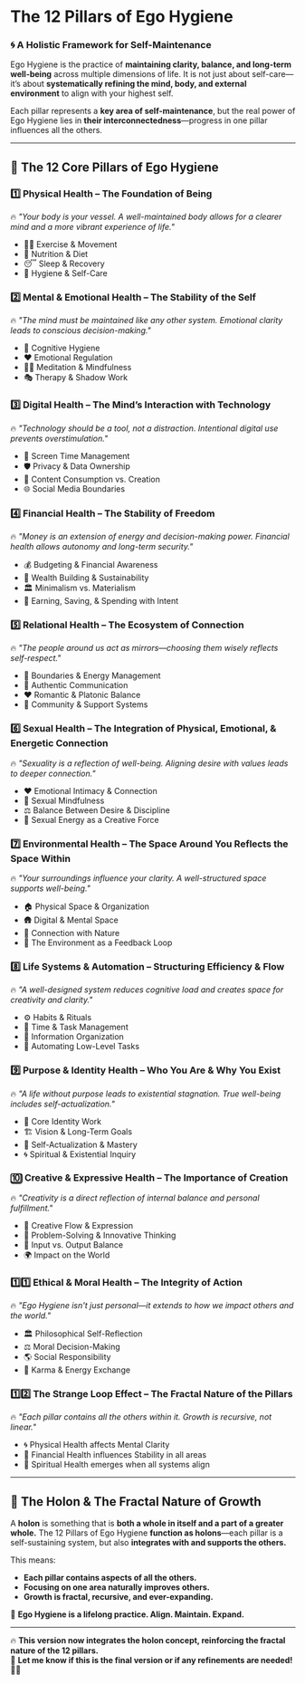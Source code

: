 # The 12 Pillars of Ego Hygiene

### 🌀 A Holistic Framework for Self-Maintenance  

Ego Hygiene is the practice of **maintaining clarity, balance, and long-term well-being** across multiple dimensions of life. It is not just about self-care—it’s about **systematically refining the mind, body, and external environment** to align with your highest self.  

Each pillar represents a **key area of self-maintenance**, but the real power of Ego Hygiene lies in **their interconnectedness**—progress in one pillar influences all the others.  

---

## **📌 The 12 Core Pillars of Ego Hygiene**  

### **1️⃣ Physical Health – The Foundation of Being**  
🔥 *"Your body is your vessel. A well-maintained body allows for a clearer mind and a more vibrant experience of life."*  
- 🏋️‍♂️ Exercise & Movement  
- 🍎 Nutrition & Diet  
- 😴 Sleep & Recovery  
- 🦷 Hygiene & Self-Care  

### **2️⃣ Mental & Emotional Health – The Stability of the Self**  
🔥 *"The mind must be maintained like any other system. Emotional clarity leads to conscious decision-making."*  
- 🧠 Cognitive Hygiene  
- ❤️ Emotional Regulation  
- 🧘‍♂️ Meditation & Mindfulness  
- 🎭 Therapy & Shadow Work  

### **3️⃣ Digital Health – The Mind’s Interaction with Technology**  
🔥 *"Technology should be a tool, not a distraction. Intentional digital use prevents overstimulation."*  
- 📵 Screen Time Management  
- 🛡️ Privacy & Data Ownership  
- 🎨 Content Consumption vs. Creation  
- 🌐 Social Media Boundaries  

### **4️⃣ Financial Health – The Stability of Freedom**  
🔥 *"Money is an extension of energy and decision-making power. Financial health allows autonomy and long-term security."*  
- 💰 Budgeting & Financial Awareness  
- 🚀 Wealth Building & Sustainability  
- 🏛️ Minimalism vs. Materialism  
- 🔄 Earning, Saving, & Spending with Intent  

### **5️⃣ Relational Health – The Ecosystem of Connection**  
🔥 *"The people around us act as mirrors—choosing them wisely reflects self-respect."*  
- 🤝 Boundaries & Energy Management  
- 💬 Authentic Communication  
- ❤️ Romantic & Platonic Balance  
- 🌱 Community & Support Systems  

### **6️⃣ Sexual Health – The Integration of Physical, Emotional, & Energetic Connection**  
🔥 *"Sexuality is a reflection of well-being. Aligning desire with values leads to deeper connection."*  
- ❤️ Emotional Intimacy & Connection  
- 🧠 Sexual Mindfulness  
- ⚖️ Balance Between Desire & Discipline  
- 🌌 Sexual Energy as a Creative Force  

### **7️⃣ Environmental Health – The Space Around You Reflects the Space Within**  
🔥 *"Your surroundings influence your clarity. A well-structured space supports well-being."*  
- 🏠 Physical Space & Organization  
- 🛖 Digital & Mental Space  
- 🌱 Connection with Nature  
- 🔄 The Environment as a Feedback Loop  

### **8️⃣ Life Systems & Automation – Structuring Efficiency & Flow**  
🔥 *"A well-designed system reduces cognitive load and creates space for creativity and clarity."*  
- ⚙️ Habits & Rituals  
- 📅 Time & Task Management  
- 📂 Information Organization  
- 🔄 Automating Low-Level Tasks  

### **9️⃣ Purpose & Identity Health – Who You Are & Why You Exist**  
🔥 *"A life without purpose leads to existential stagnation. True well-being includes self-actualization."*  
- 🎯 Core Identity Work  
- 🏗️ Vision & Long-Term Goals  
- 💭 Self-Actualization & Mastery  
- 🌀 Spiritual & Existential Inquiry  

### **🔟 Creative & Expressive Health – The Importance of Creation**  
🔥 *"Creativity is a direct reflection of internal balance and personal fulfillment."*  
- 🎨 Creative Flow & Expression  
- 🧩 Problem-Solving & Innovative Thinking  
- 🔄 Input vs. Output Balance  
- 🌍 Impact on the World  

### **1️⃣1️⃣ Ethical & Moral Health – The Integrity of Action**  
🔥 *"Ego Hygiene isn't just personal—it extends to how we impact others and the world."*  
- 🏛️ Philosophical Self-Reflection  
- ⚖️ Moral Decision-Making  
- 🌎 Social Responsibility  
- 🔄 Karma & Energy Exchange  

### **1️⃣2️⃣ The Strange Loop Effect – The Fractal Nature of the Pillars**  
🔥 *"Each pillar contains all the others within it. Growth is recursive, not linear."*  
- 🌀 Physical Health affects Mental Clarity  
- 🔄 Financial Health influences Stability in all areas  
- 🌌 Spiritual Health emerges when all systems align  

---

## **🌌 The Holon & The Fractal Nature of Growth**  
A **holon** is something that is **both a whole in itself and a part of a greater whole.** The 12 Pillars of Ego Hygiene **function as holons**—each pillar is a self-sustaining system, but also **integrates with and supports the others.**  

This means:  
- **Each pillar contains aspects of all the others.**  
- **Focusing on one area naturally improves others.**  
- **Growth is fractal, recursive, and ever-expanding.**  

📌 **Ego Hygiene is a lifelong practice. Align. Maintain. Expand.**  

---

🔥 **This version now integrates the holon concept, reinforcing the fractal nature of the 12 pillars.**  
📌 **Let me know if this is the final version or if any refinements are needed!** 🚀💫